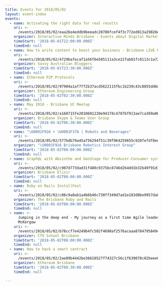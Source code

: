 ```yaml
---
title: Events for 2018/05/02
layout: event-index
events:
  - name: Activating the right data for real results
    uri: >-
      /events/2018/05/02/eaa26e4eddb9beeadc20786fcef4f3c772ed813a29826e452e6663ed0f2f0778
    organizer: Interactive Minds Brisbane - Events about Digital Marketing
    timeStart: '2018-05-01T22:00:00.000Z'
    timeEnd: null
  - name: How to write content to boost your business - Brisbane LIVE Masterclass
    uri: >-
      /events/2018/05/02/4729bafecaf1a56f6e505111a3ce22fab01fc0113c1a72816ff14326294b11ff
    organizer: Savvy Australian Bloggers
    timeStart: '2018-05-01T23:30:00.000Z'
    timeEnd: null
  - name: Ethereum P2P Protocols
    uri: >-
      /events/2018/05/02/97904a1af7ff2b37acd5622115fbc1b239c43c8855dd6d1acf4517eb43fe6fdd
    organizer: Ethereum Engineering Group
    timeStart: '2018-05-02T02:30:00.000Z'
    timeEnd: null
  - name: May 2018 - Brisbane UC Meetup
    uri: >-
      /events/2018/05/02/a160715fe2010601220e941f8c4787bf913ae7ca369a062e30d25cd90d8172c7
    organizer: Brisbane Skype & Teams User Group
    timeStart: '2018-05-02T06:30:00.000Z'
    timeEnd: null
  - name: "\U0001F916 + \U0001F37A | Robots and Beverages"
    uri: >-
      /events/2018/05/02/577bdb79a45a756294f51c39f964259655c920fefdf8ed6892d0a990fe3d84c3
    organizer: "\U0001F916 Brisbane Robotics Interest Group"
    timeStart: '2018-05-02T08:00:00.000Z'
    timeEnd: null
  - name: GraphQL with Absinthe and GenStage for Producer-Consumer systems
    uri: >-
      /events/2018/05/02/c907d773dad31f480c9375bc8746d264dd1b32b49f91d35c87f159e9ccbdbc44
    organizer: Brisbane Elixir
    timeStart: '2018-05-02T08:00:00.000Z'
    timeEnd: null
  - name: Ruby on Rails InstallFest
    uri: >-
      /events/2018/05/02/c06c9a0ab1a4b6b46c730ff349d7ad1e183d0be9957da86b1101b24a427fe828
    organizer: The Brisbane Ruby and Rails
    timeStart: '2018-05-02T08:00:00.000Z'
    timeEnd: null
  - name: >-
      Jumping in the deep end - My journey as a first time Agile leader -Ryan
      McKergow
    uri: >-
      /events/2018/05/02/b78ccf7e4249b4fc502f4690af2576acaaa87847958494a1712c1ecdea7d76ef
    organizer: CTO School Brisbane
    timeStart: '2018-05-02T08:00:00.000Z'
    timeEnd: null
  - name: How to hack a smart contract
    uri: >-
      /events/2018/05/02/2ae89b4442be36610527f74327c56c1f639078c02beee0c634f8788ce6cb576d
    organizer: Ethereum Brisbane
    timeStart: '2018-05-02T08:30:00.000Z'
    timeEnd: null

---
```

